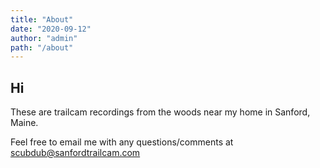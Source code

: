```yaml
---
title: "About"
date: "2020-09-12"
author: "admin"
path: "/about"
---
```


## Hi

These are trailcam recordings from the woods near my home in Sanford, Maine.  

Feel free to email me with any questions/comments at [scubdub@sanfordtrailcam.com](mailto:scubdub@sanfordtrailcam.com)

